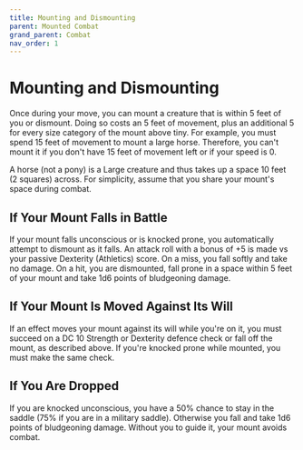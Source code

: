 ```yaml
---
title: Mounting and Dismounting
parent: Mounted Combat
grand_parent: Combat
nav_order: 1
---
```


# Mounting and Dismounting
Once during your move, you can mount a creature that is within 5 feet of you or dismount. Doing so costs an 5 feet of movement, plus an additional 5 for every size category of the mount above tiny. For example, you must spend 15 feet of movement to mount a large horse. Therefore, you can't mount it if you don't have 15 feet of movement left or if your speed is 0.

A horse (not a pony) is a Large creature and thus takes up a space 10 feet (2 squares) across. For simplicity, assume that you share your mount's space during combat.

## If Your Mount Falls in Battle
If your mount falls unconscious or is knocked prone, you automatically attempt to dismount as it falls. An attack roll with a bonus of +5 is made vs your passive Dexterity (Athletics) score. On a miss, you fall softly and take no damage. On a hit, you are dismounted, fall prone in a space within 5 feet of your mount and take 1d6 points of bludgeoning damage.

## If Your Mount Is Moved Against Its Will
If an effect moves your mount against its will while you're on it, you must succeed on a DC 10 Strength or Dexterity defence check or fall off the mount, as described above. If you're knocked prone while mounted, you must make the same check.

## If You Are Dropped
If you are knocked unconscious, you have a 50% chance to stay in the saddle (75% if you are in a military saddle). Otherwise you fall and take 1d6 points of bludgeoning damage. Without you to guide it, your mount avoids combat.
